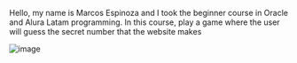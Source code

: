 Hello, my name is Marcos Espinoza and I took the beginner course in Oracle and Alura Latam programming. In this course, play a game where the user will guess the secret number that the website makes

![image](https://github.com/MarcosEspinoza-9/Logica-programacion_listas-y-funciones_Oracle-y-Alura-Latam/assets/70918015/2269d828-1858-4721-9121-1b350e30ea13)
